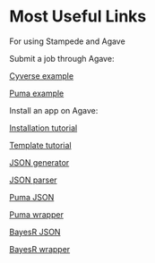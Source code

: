 # Most Useful Links
For using Stampede and Agave

Submit a job through Agave:

[Cyverse example](https://github.com/iPlantCollaborativeOpenSource/cyverse-sdk/blob/master/docs/iplant-first-app-job.md)

[Puma example](https://github.com/ksierrac/Puma/blob/master/test-job.json)

Install an app on Agave:

[Installation tutorial](https://github.com/iPlantCollaborativeOpenSource/cyverse-sdk/blob/master/docs/iplant-first-app.md)

[Template tutorial](https://github.com/iPlantCollaborativeOpenSource/cyverse-sdk/blob/master/docs/iplant-first-app-argpass.md)


[JSON generator](http://agaveapi.co/tools/app-builder/)

[JSON parser](http://jsonlint.com/)

[Puma JSON](https://github.com/ksierrac/Puma/Puma.json)

[Puma wrapper](https://github.com/ksierrac/Puma/puma_wrapper.sh)

[BayesR JSON](https://github.com/CyVerse-Validate/Stampede-Files/tree/master/bayesR-2.00/bayesR.json)

[BayesR wrapper](https://github.com/CyVerse-Validate/Stampede-Files/tree/master/bayesR-2.00/wrapper.sh)
